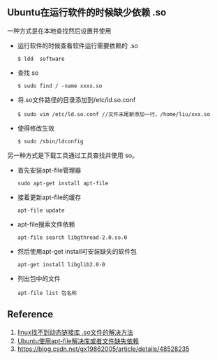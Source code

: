## Ubuntu在运行软件的时候缺少依赖 .so  

一种方式是在本地查找然后设置并使用
- 运行软件的时候查看软件运行需要依赖的 .so 
    ```
    $ ldd  software
    ```
- 查找 so
    ```
    $ sudo find / -name xxxx.so
    ```
- 将.so文件路径的目录添加到/etc/ld.so.conf
    ```
    $ sudo vim /etc/ld.so.conf //文件末尾新添加一行，/home/liu/xxx.so
    ```

- 使得修改生效
    ```
    $ sudo /sbin/ldconfig
    ```


另一种方式是下载工具通过工具查找并使用 so。

- 首先安装apt-file管理器
    ```
    sudo apt-get install apt-file
    ```
- 接着更新apt-file的缓存
    ```
    apt-file update
    ```
- apt-file搜索文件依赖
    ```
    apt-file search libgthread-2.0.so.0
    ```
- 然后使用apt-get install可安装缺失的软件包
    ```
    apt-get install libglib2.0-0
    ```
- 列出包中的文件
    ```
    apt-file list 包名称
    ```





## Reference
1. [linux找不到动态链接库 .so文件的解决方法](https://www.cnblogs.com/xudong-bupt/p/3698294.html)
2. [Ubuntu使用apt-file解决库或者文件缺失依赖](https://blog.csdn.net/gatieme/article/details/52137359)
3. https://blog.csdn.net/gx19862005/article/details/48528235